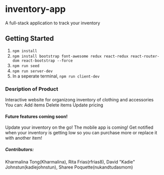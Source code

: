# inventory-app
A full-stack application to track your inventory

## Getting Started

1. `npm install`
2. `npm install bootstrap font-awesome redux react-redux react-router-dom react-bootstrap --force`
3. `npm run seed`
4. `npm run server-dev`
5. In a seperate terminal, `npm run client-dev`

### Desription of Product
Interactive website for organizong inventory of clothing and accessories
You can:
Add items
Delete items
Update pricing




#### Future features coming soon!
Update your inventory on the go! The mobile app is coming!
Get notified when your inventory is getting low so you can purchase more or replace it with another item!





##### Contributors:

Kharmalina Tong(Kharmalina),
Rita Frias(rfrias8),
David "Kadie" Johnstun(kadiejohnstun),
Sharee Poquette(nukandtudasmom)
